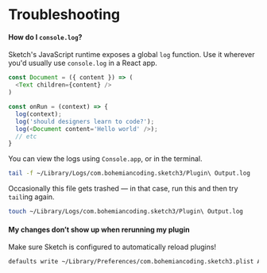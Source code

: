 # Troubleshooting

#### How do I `console.log`?
Sketch's JavaScript runtime exposes a global `log` function. Use it wherever you'd usually use `console.log` in a React app.

```javascript
const Document = ({ content }) => (
  <Text children={content} />
)

const onRun = (context) => {
  log(context);
  log('should designers learn to code?');
  log(<Document content='Hello world' />);
  // etc
}
```

You can view the logs using `Console.app`, or in the terminal.
```bash
tail -f ~/Library/Logs/com.bohemiancoding.sketch3/Plugin\ Output.log
```

Occasionally this file gets trashed — in that case, run this and then try `tail`ing again.
```bash
touch ~/Library/Logs/com.bohemiancoding.sketch3/Plugin\ Output.log
```

#### My changes don’t show up when rerunning my plugin
Make sure Sketch is configured to automatically reload plugins!
```bash
defaults write ~/Library/Preferences/com.bohemiancoding.sketch3.plist AlwaysReloadScript -bool YES
```
